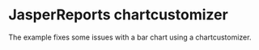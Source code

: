 # JasperReports chartcustomizer 

The example fixes some issues with a bar chart using a chartcustomizer.  

